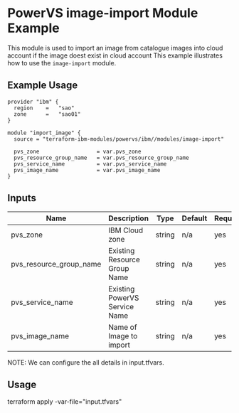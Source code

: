 # PowerVS image-import Module Example

This module is used to import an image from catalogue images into cloud account if the image doest exist in cloud account
This example illustrates how to use the `image-import` module.

<!-- BEGINNING OF PRE-COMMIT-TERRAFORM DOCS HOOK -->

## Example Usage
```
provider "ibm" {
  region    =   "sao"
  zone      =   "sao01"
}

module "import_image" {
  source = "terraform-ibm-modules/powervs/ibm//modules/image-import"

  pvs_zone                  = var.pvs_zone
  pvs_resource_group_name   = var.pvs_resource_group_name
  pvs_service_name          = var.pvs_service_name
  pvs_image_name            = var.pvs_image_name
}
```

<!-- BEGINNING OF PRE-COMMIT-TERRAFORM DOCS HOOK -->

## Inputs

| Name                              | Description                                           | Type   | Default | Required |
|-----------------------------------|-------------------------------------------------------|--------|---------|----------|
| pvs\_zone | IBM Cloud zone | string | n/a | yes |
| pvs\_resource\_group\_name | Existing Resource Group Name | string | n/a | yes |
| pvs\_service\_name | Existing PowerVS Service Name | string | n/a | yes |
| pvs\_image_name | Name of Image to import | string | n/a | yes |

<!-- END OF PRE-COMMIT-TERRAFORM DOCS HOOK -->

NOTE: We can configure the all details in input.tfvars.

## Usage

terraform apply -var-file="input.tfvars"